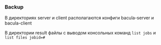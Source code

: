 ### Backup

В директориях server и client располагаются конфиги bacula-server и bacula-client

В директории result файлы с выводом консольных команд `list jobs` и `list files jobid=#`


